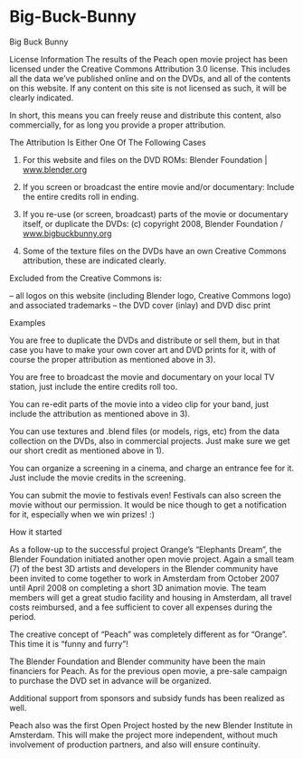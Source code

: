 # Big-Buck-Bunny
Big Buck Bunny 

License Information
The results of the Peach open movie project has been licensed under the Creative Commons Attribution 3.0 license. This includes all the data we’ve published online and on the DVDs, and all of the contents on this website. If any content on this site is not licensed as such, it will be clearly indicated.

In short, this means you can freely reuse and distribute this content, also commercially, for as long you provide a proper attribution.

The Attribution Is Either One Of The Following Cases
1) For this website and files on the DVD ROMs:
Blender Foundation | www.blender.org

2) If you screen or broadcast the entire movie and/or documentary:
Include the entire credits roll in ending.

3) If you re-use (or screen, broadcast) parts of the movie or documentary itself, or duplicate the DVDs:
(c) copyright 2008, Blender Foundation / www.bigbuckbunny.org

4) Some of the texture files on the DVDs have an own Creative Commons attribution, these are indicated clearly.

Excluded from the Creative Commons is:

– all logos on this website (including Blender logo, Creative Commons logo) and associated trademarks
– the DVD cover (inlay) and DVD disc print

Examples

You are free to duplicate the DVDs and distribute or sell them, but in that case you have to make your own cover art and DVD prints for it, with of course the proper attribution as mentioned above in 3).

You are free to broadcast the movie and documentary on your local TV station, just include the entire credits roll too.

You can re-edit parts of the movie into a video clip for your band, just include the attribution as mentioned above in 3).

You can use textures and .blend files (or models, rigs, etc) from the data collection on the DVDs, also in commercial projects. Just make sure we get our short credit as mentioned above in 1).

You can organize a screening in a cinema, and charge an entrance fee for it. Just include the movie credits in the screening.

You can submit the movie to festivals even! Festivals can also screen the movie without our permission. It would be nice though to get a notification for it, especially when we win prizes! :)

How it started

As a follow-up to the successful project Orange’s “Elephants Dream”, the Blender Foundation initiated another open movie project. Again a small team (7) of the best 3D artists and developers in the Blender community have been invited to come together to work in Amsterdam from October 2007 until April 2008 on completing a short 3D animation movie. The team members will get a great studio facility and housing in Amsterdam, all travel costs reimbursed, and a fee sufficient to cover all expenses during the period.

The creative concept of “Peach” was completely different as for “Orange”. This time it is “funny and furry”!

The Blender Foundation and Blender community have been the main financiers for Peach. As for the previous open movie, a pre-sale campaign to purchase the DVD set in advance will be organized.

Additional support from sponsors and subsidy funds has been realized as well.

Peach also was the first Open Project hosted by the new Blender Institute in Amsterdam. This will make the project more independent, without much involvement of production partners, and also will ensure continuity.
